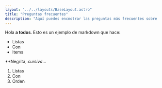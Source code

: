```yaml
---
layout: "../../layouts/BaseLayout.astro"
title: "Preguntas frecuentes"
description: "Aquí puedes encnotrar las preguntas más frecuentes sobre nuestra página."
---
```


Hola **a todos**. Esto es un ejemplo de markdown que hace:

- Listas
- Con
- Items

**Negrita, *cursiva*...

1) Listas
2) Con
3) Orden